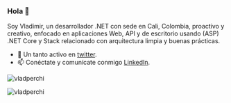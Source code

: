 ### Hola 👋

Soy Vladimir, un desarrollador .NET con sede en Cali, Colombia, proactivo y creativo, enfocado en aplicaciones Web, API y de escritorio usando (ASP) .NET Core y Stack relacionado con arquitectura limpia y buenas prácticas.

- 🤔 Un tanto activo en [twitter](https://twitter.com/vladperchi).
- 📫 Conéctate y comunícate conmigo [LinkedIn](https://www.linkedin.com/in/vladperchi).

<p align="left"> <img src="https://komarev.com/ghpvc/?username=vladperchi" alt="vladperchi" /> </p>

<p align="left">  
  <img src="https://github-readme-stats.vercel.app/api?username=vladperchi&show_icons=false" alt="vladperchi" />
 </p>
